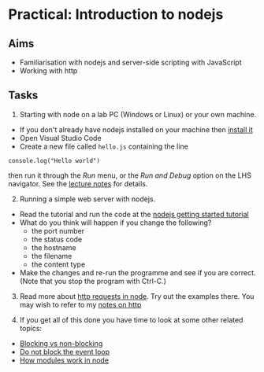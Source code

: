 # Practical: Introduction to nodejs

## Aims

* Familiarisation with nodejs and server-side scripting with JavaScript
* Working with http


## Tasks

1. Starting with node on a lab PC (Windows or Linux) or your own machine.

  * If you don't already have nodejs installed on your machine then [install it](https://nodejs.org/en/download/)
  * Open Visual Studio Code
  * Create a new file called `hello.js` containing the line

  ```
  console.log("Hello world")
  ```

  then run it through the _Run_ menu, or the _Run and Debug_ option on the LHS navigator. See the [lecture notes](https://github.com/stevenaeola/gitpitch/tree/master/prog/js_intro_node) for details. 
  
2. Running a simple web server with nodejs.

  * Read the tutorial and run the code at the [nodejs getting started tutorial](https://nodejs.org/en/docs/guides/getting-started-guide/)
  * What do you think will happen if you change the following?
      * the port number
      * the status code
      * the hostname
      * the filename
      * the content type
  * Make the changes and re-run the programme and see if you are correct. (Note that you stop the program with Ctrl-C.)


3. Read more about [http requests in node](https://nodejs.org/en/docs/guides/anatomy-of-an-http-transaction/). Try out the examples there. You may wish to refer to my [notes on http](https://github.com/stevenaeola/gitpitch/tree/master/prog/http)

4. If you get all of this done you have time to look at some other related topics:
  * [Blocking vs non-blocking](https://nodejs.org/en/docs/guides/blocking-vs-non-blocking/)
  * [Do not block the event loop](https://nodejs.org/en/docs/guides/dont-block-the-event-loop/)
  * [How modules work in node](https://nodejs.org/api/modules.html)
